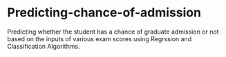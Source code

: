 # Predicting-chance-of-admission
Predicting whether the student has a chance of graduate admission or not based on the inputs of various exam scores using Regrssion and Classification Algorithms.
